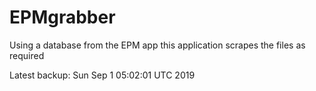 # EPMgrabber
Using a database from the EPM app this application scrapes the files as required


Latest backup: Sun Sep 1 05:02:01 UTC 2019
